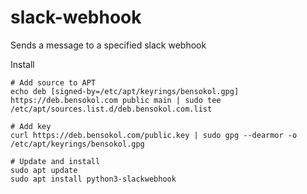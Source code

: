 # slack-webhook

Sends a message to a specified slack webhook

Install
```console
# Add source to APT
echo deb [signed-by=/etc/apt/keyrings/bensokol.gpg] https://deb.bensokol.com public main | sudo tee /etc/apt/sources.list.d/deb.bensokol.com.list

# Add key
curl https://deb.bensokol.com/public.key | sudo gpg --dearmor -o /etc/apt/keyrings/bensokol.gpg

# Update and install
sudo apt update
sudo apt install python3-slackwebhook
```
